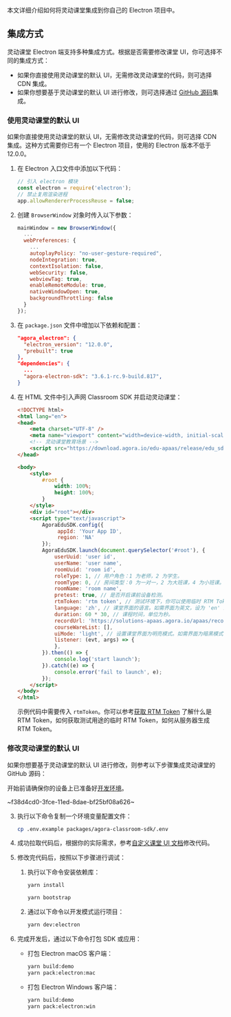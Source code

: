 本文详细介绍如何将灵动课堂集成到你自己的 Electron 项目中。

## 集成方式

灵动课堂 Electron 端支持多种集成方式。根据是否需要修改课堂 UI，你可选择不同的集成方式：

- 如果你直接使用灵动课堂的默认 UI，无需修改灵动课堂的代码，则可选择 CDN 集成。
- 如果你想要基于灵动课堂的默认 UI 进行修改，则可选择通过 [GitHub 源码](https://github.com/AgoraIO-Community/flexible-classroom-desktop)集成。

<a name="default_ui"></a>

### 使用灵动课堂的默认 UI

如果你直接使用灵动课堂的默认 UI，无需修改灵动课堂的代码，则可选择 CDN 集成。这种方式需要你已有一个 Electron 项目，使用的 Electron 版本不低于 12.0.0。

1. 在 Electron 入口文件中添加以下代码：

   ```javascript
   // 引入 electron 模块
   const electron = require('electron');
   // 禁止复用渲染进程
   app.allowRendererProcessReuse = false;
   ```

2. 创建  `BrowserWindow`  对象时传入以下参数：

   ```javascript
   mainWindow = new BrowserWindow({
     ...
     webPreferences: {
       ...
       autoplayPolicy: "no-user-gesture-required",
       nodeIntegration: true,
       contextIsolation: false,
       webSecurity: false,
       webviewTag: true,
       enableRemoteModule: true,
       nativeWindowOpen: true,
       backgroundThrottling: false
     }
   });
   ```

3. 在 `package.json` 文件中增加以下依赖和配置：

   ```json
   "agora_electron": {
     "electron_version": "12.0.0",
     "prebuilt": true
   },
   "dependencies": {
     ...
     "agora-electron-sdk": "3.6.1-rc.9-build.817",
   }
   ```

4. 在 HTML 文件中引入声网 Classroom SDK 并启动灵动课堂：

   ```html
   <!DOCTYPE html>
   <html lang="en">
   <head>
       <meta charset="UTF-8" />
       <meta name="viewport" content="width=device-width, initial-scale=1" />
       <!-- 灵动课堂教育场景 -->
       <script src="https://download.agora.io/edu-apaas/release/edu_sdk@2.8.0.bundle.js"></script>
   </head>

   <body>
       <style>
           #root {
               width: 100%;
               height: 100%;
           }
       </style>
       <div id="root"></div>
       <script type="text/javascript">
           AgoraEduSDK.config({
                appId: 'Your App ID',
                region: 'NA'
           });
           AgoraEduSDK.launch(document.querySelector('#root'), {
               userUuid: 'user id',
               userName: 'user name',
               roomUuid: 'room id',
               roleType: 1, // 用户角色：1 为老师，2 为学生。
               roomType: 0, // 房间类型：0 为一对一，2 为大班课，4 为小班课。
               roomName: 'room name',
               pretest: true, // 是否开启课前设备检测。
               rtmToken: 'rtm token', // 测试环境下，你可以使用临时 RTM Token；生产或安全环境下，强烈建议你使用服务器生成的 RTM Token。
               language: 'zh', // 课堂界面的语言。如需界面为英文，设为 'en' 即可。
               duration: 60 * 30, // 课程时间，单位为秒。
               recordUrl: 'https://solutions-apaas.agora.io/apaas/record/dev/2.3.3/record_page.html',
               courseWareList: [],
               uiMode: 'light', // 设置课堂界面为明亮模式。如需界面为暗黑模式，设为 'dark' 即可。
               listener: (evt, args) => {
               },
           }).then(() => {
               console.log('start launch');
           }).catch((e) => {
               console.error('fail to launch', e);
           });
       </script>
   </body>
   </html>
   ```

   示例代码中需要传入 `rtmToken`。你可以参考[获取 RTM Token](/cn/Agora%20Platform/get_appid_token?platform=All%20Platforms#获取-rtm-token) 了解什么是 RTM Token，如何获取测试用途的临时 RTM Token，如何从服务器生成 RTM Token。

<a name="change_default_ui"></a>

### 修改灵动课堂的默认 UI

如果你想要基于灵动课堂的默认 UI 进行修改，则参考以下步骤集成灵动课堂的 GitHub 源码：

<div class="alert info">开始前请确保你的设备上已准备好<a href="/cn/agora-class/agora_class_quickstart_electron?platform=Electron#dev-env">开发环境</a>。</div>

~f38d4cd0-3fce-11ed-8dae-bf25bf08a626~

3. 执行以下命令复制一个环境变量配置文件：

    ```bash
    cp .env.example packages/agora-classroom-sdk/.env
    ```

4. 成功拉取代码后，根据你的实际需求，参考[自定义课堂 UI 文档](/cn/agora-class/agora_class_custom_ui_web?platform=Electron)修改代码。

5. 修改完代码后，按照以下步骤进行调试：

    1. 执行以下命令安装依赖库：

        ```bash
        yarn install
        ```

        ```bash
        yarn bootstrap
        ```

    2. 通过以下命令以开发模式运行项目：

        ```bash
        yarn dev:electron
        ```

6. 完成开发后，通过以下命令打包 SDK 或应用：

   - 打包 Electron macOS 客户端：

     ```bash
     yarn build:demo
     yarn pack:electron:mac
     ```

   - 打包 Electron Windows 客户端：

     ```bash
     yarn build:demo
     yarn pack:electron:win
     ```

